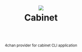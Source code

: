 <h1 align="center">
  <br />
  <img src="https://raw.githubusercontent.com/cabinet/provider-4chan/master/res/title.png" />
  <br />
  Cabinet
  <sup>
    <br />
    <br />
  </sup>
</h1>

<div align="center">
  <br />
  <sup>4chan provider for cabinet CLI application</sup>
  <br />
  <br />
</div>
